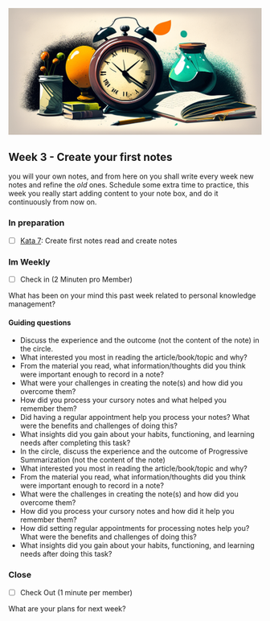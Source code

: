 ![fleeting notes](images/woche4.png)

## Week 3 - Create your first notes

you will your own notes, and from here on you shall write every week new notes and refine the _old_ ones. Schedule some extra time to practice, this week you really start adding content to your note box, and do it continuously from now on. 

### In preparation

- [ ] [Kata 7](2-1-Kata-7.md): Create first notes read and create notes

### Im Weekly

- [ ] Check in (2 Minuten pro Member)

What has been on your mind this past week related to personal knowledge management?

#### Guiding questions

- Discuss the experience and the outcome (not the content of the note) in the circle.
- What interested you most in reading the article/book/topic and why?
- From the material you read, what information/thoughts did you think were important enough to record in a note?
- What were your challenges in creating the note(s) and how did you overcome them?
- How did you process your cursory notes and what helped you remember them?
- Did having a regular appointment help you process your notes? What were the benefits and challenges of doing this?
- What insights did you gain about your habits, functioning, and learning needs after completing this task?
- In the circle, discuss the experience and the outcome of Progressive Summarization (not the content of the note)
- What interested you most in reading the article/book/topic and why?
- From the material you read, what information/thoughts did you think were important enough to record in a note?
- What were the challenges in creating the note(s) and how did you overcome them?
- How did you process your cursory notes and how did it help you remember them?
- How did setting regular appointments for processing notes help you? What were the benefits and challenges of doing this?
- What insights did you gain about your habits, functioning, and learning needs after doing this task?


### Close

- [ ] Check Out (1 minute per member)

What are your plans for next week?

<script src="https://giscus.app/client.js"
        data-repo="cogneon/lernos-zettelkasten"
        data-repo-id="R_kgDOI5YY1w"
        data-category="Announcements"
        data-category-id="DIC_kwDOI5YY184CUTx3"
        data-mapping="pathname"
        data-strict="0"
        data-reactions-enabled="1"
        data-emit-metadata="0"
        data-input-position="bottom"
        data-theme="light"
        data-lang="de"
        crossorigin="anonymous"
        async>
</script>
